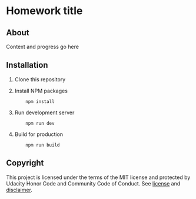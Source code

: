 # Homework title

## About
Context and progress go here

## Installation

1. Clone this repository
2. Install NPM packages
    ```shell
        npm install
    ```
3. Run development server
    ```shell
        npm run dev
    ```

4. Build for production
    ```shell
        npm run build
    ```

## Copyright
This project is licensed under the terms of the MIT license and protected by Udacity Honor Code and Community Code of Conduct. See [license](LICENSE.md) and [disclaimer](LICENSE.DISCLAIMER.md).